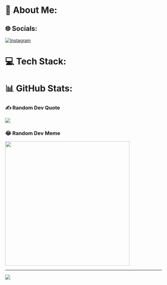 # 💫 About Me:


## 🌐 Socials:
[![Instagram](https://img.shields.io/badge/Instagram-%23E4405F.svg?logo=Instagram&logoColor=white)](https://instagram.com/_iblamedhaval3140_) 

# 💻 Tech Stack:

# 📊 GitHub Stats:

### ✍️ Random Dev Quote
![](https://quotes-github-readme.vercel.app/api?type=horizontal&theme=radical)

### 😂 Random Dev Meme
<img src='https://memer-new.vercel.app/' style="height: 400px;"/>

---
[![](https://visitcount.itsvg.in/api?id=dhavalchauhan21&icon=0&color=0)](https://visitcount.itsvg.in)

<!-- Proudly created with GPRM ( https://gprm.itsvg.in ) -->
